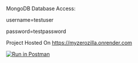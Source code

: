 MongoDB Database Access:

username=testuser

password=testpassword

Project Hosted On https://myzerozilla.onrender.com

[![Run in Postman](https://run.pstmn.io/button.svg)](https://app.getpostman.com/run-collection/23008287-b5f658b2-f0fa-43f5-9752-888f0b1156b8?action=collection%2Ffork&collection-url=entityId%3D23008287-b5f658b2-f0fa-43f5-9752-888f0b1156b8%26entityType%3Dcollection%26workspaceId%3Dc795e9ef-3e1d-49aa-9be8-c60942031a4c)
